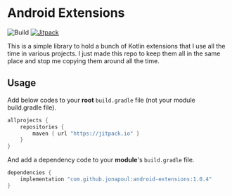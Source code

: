 # Android Extensions

![Build](https://github.com/jonapoul/android-extensions/actions/workflows/actions.yml/badge.svg)
[![Jitpack](https://jitpack.io/v/jonapoul/android-extensions.svg)](https://jitpack.io/#jonapoul/android-extensions)

This is a simple library to hold a bunch of Kotlin extensions that I use all the time in various projects. I just made this repo to keep them all in the same place and stop me copying them around all the time. 

## Usage 
Add below codes to your **root** `build.gradle` file (not your module build.gradle file).
```gradle
allprojects {
    repositories {
        maven { url "https://jitpack.io" }
    }
}
```
And add a dependency code to your **module**'s `build.gradle` file.
```gradle
dependencies {
    implementation "com.github.jonapoul:android-extensions:1.0.4"
}
```
